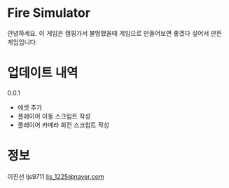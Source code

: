 # Fire Simulator
안녕하세요. 이 게임은 캠핑가서 불멍했을때 게임으로 만들어보면 좋겠다 싶어서 만든 게임입니다.

# 업데이트 내역
0.0.1
 - 에셋 추가
 - 플레이어 이동 스크립트 작성
 - 플레이어 카메라 회전 스크립트 작성

# 정보
이진선 ljs9711
ljs_1225@naver.com
